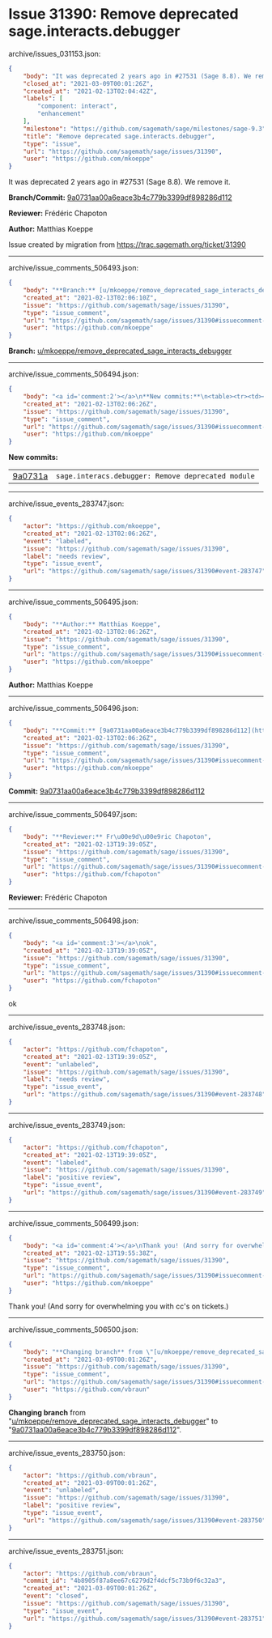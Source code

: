 # Issue 31390: Remove deprecated sage.interacts.debugger

archive/issues_031153.json:
```json
{
    "body": "It was deprecated 2 years ago in #27531 (Sage 8.8). We remove it.\n\n\n**Branch/Commit:** [9a0731aa00a6eace3b4c779b3399df898286d112](https://github.com/sagemath/sagetrac-mirror/commit/9a0731aa00a6eace3b4c779b3399df898286d112)\n\n**Reviewer:** Fr\u00e9d\u00e9ric Chapoton\n\n**Author:** Matthias Koeppe\n\nIssue created by migration from https://trac.sagemath.org/ticket/31390\n\n",
    "closed_at": "2021-03-09T00:01:26Z",
    "created_at": "2021-02-13T02:04:42Z",
    "labels": [
        "component: interact",
        "enhancement"
    ],
    "milestone": "https://github.com/sagemath/sage/milestones/sage-9.3",
    "title": "Remove deprecated sage.interacts.debugger",
    "type": "issue",
    "url": "https://github.com/sagemath/sage/issues/31390",
    "user": "https://github.com/mkoeppe"
}
```
It was deprecated 2 years ago in #27531 (Sage 8.8). We remove it.


**Branch/Commit:** [9a0731aa00a6eace3b4c779b3399df898286d112](https://github.com/sagemath/sagetrac-mirror/commit/9a0731aa00a6eace3b4c779b3399df898286d112)

**Reviewer:** Frédéric Chapoton

**Author:** Matthias Koeppe

Issue created by migration from https://trac.sagemath.org/ticket/31390





---

archive/issue_comments_506493.json:
```json
{
    "body": "**Branch:** [u/mkoeppe/remove_deprecated_sage_interacts_debugger](https://github.com/sagemath/sagetrac-mirror/tree/u/mkoeppe/remove_deprecated_sage_interacts_debugger)",
    "created_at": "2021-02-13T02:06:10Z",
    "issue": "https://github.com/sagemath/sage/issues/31390",
    "type": "issue_comment",
    "url": "https://github.com/sagemath/sage/issues/31390#issuecomment-506493",
    "user": "https://github.com/mkoeppe"
}
```

**Branch:** [u/mkoeppe/remove_deprecated_sage_interacts_debugger](https://github.com/sagemath/sagetrac-mirror/tree/u/mkoeppe/remove_deprecated_sage_interacts_debugger)



---

archive/issue_comments_506494.json:
```json
{
    "body": "<a id='comment:2'></a>\n**New commits:**\n<table><tr><td><a href=\"https://github.com/sagemath/sagetrac-mirror/commit/9a0731aa00a6eace3b4c779b3399df898286d112\">9a0731a</a></td><td><code>sage.interacs.debugger: Remove deprecated module</code></td></tr></table>\n",
    "created_at": "2021-02-13T02:06:26Z",
    "issue": "https://github.com/sagemath/sage/issues/31390",
    "type": "issue_comment",
    "url": "https://github.com/sagemath/sage/issues/31390#issuecomment-506494",
    "user": "https://github.com/mkoeppe"
}
```

<a id='comment:2'></a>
**New commits:**
<table><tr><td><a href="https://github.com/sagemath/sagetrac-mirror/commit/9a0731aa00a6eace3b4c779b3399df898286d112">9a0731a</a></td><td><code>sage.interacs.debugger: Remove deprecated module</code></td></tr></table>




---

archive/issue_events_283747.json:
```json
{
    "actor": "https://github.com/mkoeppe",
    "created_at": "2021-02-13T02:06:26Z",
    "event": "labeled",
    "issue": "https://github.com/sagemath/sage/issues/31390",
    "label": "needs review",
    "type": "issue_event",
    "url": "https://github.com/sagemath/sage/issues/31390#event-283747"
}
```



---

archive/issue_comments_506495.json:
```json
{
    "body": "**Author:** Matthias Koeppe",
    "created_at": "2021-02-13T02:06:26Z",
    "issue": "https://github.com/sagemath/sage/issues/31390",
    "type": "issue_comment",
    "url": "https://github.com/sagemath/sage/issues/31390#issuecomment-506495",
    "user": "https://github.com/mkoeppe"
}
```

**Author:** Matthias Koeppe



---

archive/issue_comments_506496.json:
```json
{
    "body": "**Commit:** [9a0731aa00a6eace3b4c779b3399df898286d112](https://github.com/sagemath/sagetrac-mirror/commit/9a0731aa00a6eace3b4c779b3399df898286d112)",
    "created_at": "2021-02-13T02:06:26Z",
    "issue": "https://github.com/sagemath/sage/issues/31390",
    "type": "issue_comment",
    "url": "https://github.com/sagemath/sage/issues/31390#issuecomment-506496",
    "user": "https://github.com/mkoeppe"
}
```

**Commit:** [9a0731aa00a6eace3b4c779b3399df898286d112](https://github.com/sagemath/sagetrac-mirror/commit/9a0731aa00a6eace3b4c779b3399df898286d112)



---

archive/issue_comments_506497.json:
```json
{
    "body": "**Reviewer:** Fr\u00e9d\u00e9ric Chapoton",
    "created_at": "2021-02-13T19:39:05Z",
    "issue": "https://github.com/sagemath/sage/issues/31390",
    "type": "issue_comment",
    "url": "https://github.com/sagemath/sage/issues/31390#issuecomment-506497",
    "user": "https://github.com/fchapoton"
}
```

**Reviewer:** Frédéric Chapoton



---

archive/issue_comments_506498.json:
```json
{
    "body": "<a id='comment:3'></a>\nok",
    "created_at": "2021-02-13T19:39:05Z",
    "issue": "https://github.com/sagemath/sage/issues/31390",
    "type": "issue_comment",
    "url": "https://github.com/sagemath/sage/issues/31390#issuecomment-506498",
    "user": "https://github.com/fchapoton"
}
```

<a id='comment:3'></a>
ok



---

archive/issue_events_283748.json:
```json
{
    "actor": "https://github.com/fchapoton",
    "created_at": "2021-02-13T19:39:05Z",
    "event": "unlabeled",
    "issue": "https://github.com/sagemath/sage/issues/31390",
    "label": "needs review",
    "type": "issue_event",
    "url": "https://github.com/sagemath/sage/issues/31390#event-283748"
}
```



---

archive/issue_events_283749.json:
```json
{
    "actor": "https://github.com/fchapoton",
    "created_at": "2021-02-13T19:39:05Z",
    "event": "labeled",
    "issue": "https://github.com/sagemath/sage/issues/31390",
    "label": "positive review",
    "type": "issue_event",
    "url": "https://github.com/sagemath/sage/issues/31390#event-283749"
}
```



---

archive/issue_comments_506499.json:
```json
{
    "body": "<a id='comment:4'></a>\nThank you! (And sorry for overwhelming you with cc's on tickets.)",
    "created_at": "2021-02-13T19:55:38Z",
    "issue": "https://github.com/sagemath/sage/issues/31390",
    "type": "issue_comment",
    "url": "https://github.com/sagemath/sage/issues/31390#issuecomment-506499",
    "user": "https://github.com/mkoeppe"
}
```

<a id='comment:4'></a>
Thank you! (And sorry for overwhelming you with cc's on tickets.)



---

archive/issue_comments_506500.json:
```json
{
    "body": "**Changing branch** from \"[u/mkoeppe/remove_deprecated_sage_interacts_debugger](https://github.com/sagemath/sagetrac-mirror/tree/u/mkoeppe/remove_deprecated_sage_interacts_debugger)\" to \"[9a0731aa00a6eace3b4c779b3399df898286d112](https://github.com/sagemath/sagetrac-mirror/commit/9a0731aa00a6eace3b4c779b3399df898286d112)\".",
    "created_at": "2021-03-09T00:01:26Z",
    "issue": "https://github.com/sagemath/sage/issues/31390",
    "type": "issue_comment",
    "url": "https://github.com/sagemath/sage/issues/31390#issuecomment-506500",
    "user": "https://github.com/vbraun"
}
```

**Changing branch** from "[u/mkoeppe/remove_deprecated_sage_interacts_debugger](https://github.com/sagemath/sagetrac-mirror/tree/u/mkoeppe/remove_deprecated_sage_interacts_debugger)" to "[9a0731aa00a6eace3b4c779b3399df898286d112](https://github.com/sagemath/sagetrac-mirror/commit/9a0731aa00a6eace3b4c779b3399df898286d112)".



---

archive/issue_events_283750.json:
```json
{
    "actor": "https://github.com/vbraun",
    "created_at": "2021-03-09T00:01:26Z",
    "event": "unlabeled",
    "issue": "https://github.com/sagemath/sage/issues/31390",
    "label": "positive review",
    "type": "issue_event",
    "url": "https://github.com/sagemath/sage/issues/31390#event-283750"
}
```



---

archive/issue_events_283751.json:
```json
{
    "actor": "https://github.com/vbraun",
    "commit_id": "4b8905f87a8ee67c6279d2f4dcf5c73b9f6c32a3",
    "created_at": "2021-03-09T00:01:26Z",
    "event": "closed",
    "issue": "https://github.com/sagemath/sage/issues/31390",
    "type": "issue_event",
    "url": "https://github.com/sagemath/sage/issues/31390#event-283751"
}
```
